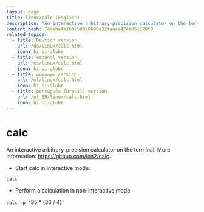 ```yaml
---
layout: page
title: linux/calc (English)
description: "An interactive arbitrary-precision calculator on the terminal."
content_hash: 74aeba4a16875d070690e21faaae424a861128f0
related_topics:
  - title: Deutsch version
    url: /de/linux/calc.html
    icon: bi bi-globe
  - title: español version
    url: /es/linux/calc.html
    icon: bi bi-globe
  - title: മലയാളം version
    url: /ml/linux/calc.html
    icon: bi bi-globe
  - title: português (Brasil) version
    url: /pt_BR/linux/calc.html
    icon: bi bi-globe
---
```

# calc

An interactive arbitrary-precision calculator on the terminal.
More information: <https://github.com/lcn2/calc>.

- Start calc in interactive mode:

`calc`

- Perform a calculation in non-interactive mode:

`calc -p '`<span class="tldr-var badge badge-pill bg-dark-lm bg-white-dm text-white-lm text-dark-dm font-weight-bold">85 * (36 / 4)</span>`'`
